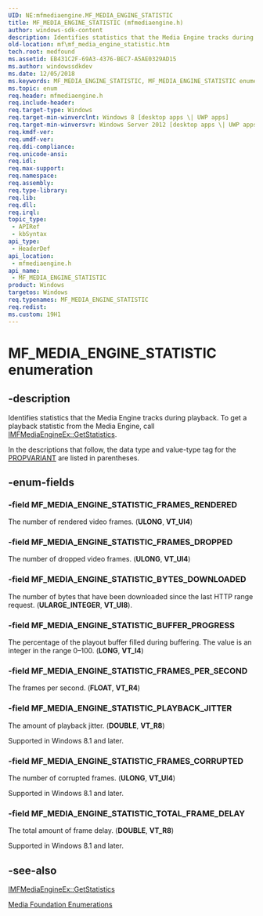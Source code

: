 ```yaml
---
UID: NE:mfmediaengine.MF_MEDIA_ENGINE_STATISTIC
title: MF_MEDIA_ENGINE_STATISTIC (mfmediaengine.h)
author: windows-sdk-content
description: Identifies statistics that the Media Engine tracks during playback.
old-location: mf\mf_media_engine_statistic.htm
tech.root: medfound
ms.assetid: EB431C2F-69A3-4376-BEC7-A5AE0329AD15
ms.author: windowssdkdev
ms.date: 12/05/2018
ms.keywords: MF_MEDIA_ENGINE_STATISTIC, MF_MEDIA_ENGINE_STATISTIC enumeration [Media Foundation], MF_MEDIA_ENGINE_STATISTIC_BUFFER_PROGRESS, MF_MEDIA_ENGINE_STATISTIC_BYTES_DOWNLOADED, MF_MEDIA_ENGINE_STATISTIC_FRAMES_CORRUPTED, MF_MEDIA_ENGINE_STATISTIC_FRAMES_DROPPED, MF_MEDIA_ENGINE_STATISTIC_FRAMES_PER_SECOND, MF_MEDIA_ENGINE_STATISTIC_FRAMES_RENDERED, MF_MEDIA_ENGINE_STATISTIC_PLAYBACK_JITTER, MF_MEDIA_ENGINE_STATISTIC_TOTAL_FRAME_DELAY, mf.mf_media_engine_statistic, mfmediaengine/ MF_MEDIA_ENGINE_STATISTIC_FRAMES_CORRUPTED, mfmediaengine/ MF_MEDIA_ENGINE_STATISTIC_PLAYBACK_JITTER, mfmediaengine/ MF_MEDIA_ENGINE_STATISTIC_TOTAL_FRAME_DELAY, mfmediaengine/MF_MEDIA_ENGINE_STATISTIC, mfmediaengine/MF_MEDIA_ENGINE_STATISTIC_BUFFER_PROGRESS, mfmediaengine/MF_MEDIA_ENGINE_STATISTIC_BYTES_DOWNLOADED, mfmediaengine/MF_MEDIA_ENGINE_STATISTIC_FRAMES_DROPPED, mfmediaengine/MF_MEDIA_ENGINE_STATISTIC_FRAMES_PER_SECOND, mfmediaengine/MF_MEDIA_ENGINE_STATISTIC_FRAMES_RENDERED
ms.topic: enum
req.header: mfmediaengine.h
req.include-header: 
req.target-type: Windows
req.target-min-winverclnt: Windows 8 [desktop apps \| UWP apps]
req.target-min-winversvr: Windows Server 2012 [desktop apps \| UWP apps]
req.kmdf-ver: 
req.umdf-ver: 
req.ddi-compliance: 
req.unicode-ansi: 
req.idl: 
req.max-support: 
req.namespace: 
req.assembly: 
req.type-library: 
req.lib: 
req.dll: 
req.irql: 
topic_type:
 - APIRef
 - kbSyntax
api_type:
 - HeaderDef
api_location:
 - mfmediaengine.h
api_name:
 - MF_MEDIA_ENGINE_STATISTIC
product: Windows
targetos: Windows
req.typenames: MF_MEDIA_ENGINE_STATISTIC
req.redist: 
ms.custom: 19H1
---
```


# MF_MEDIA_ENGINE_STATISTIC enumeration


## -description


Identifies statistics that the Media Engine tracks during playback. To get a playback statistic from the Media Engine, call <a href="https://msdn.microsoft.com/3C2FDE86-2EBD-4A5C-BD02-90613DBFDE65">IMFMediaEngineEx::GetStatistics</a>.

In the descriptions that follow, the data type and value-type tag for the <a href="https://msdn.microsoft.com/e86cc279-826d-4767-8d96-fc8280060ea1">PROPVARIANT</a> are listed in parentheses.


## -enum-fields




### -field MF_MEDIA_ENGINE_STATISTIC_FRAMES_RENDERED

The number of rendered video frames. (<b>ULONG</b>, <b>VT_UI4</b>)


### -field MF_MEDIA_ENGINE_STATISTIC_FRAMES_DROPPED

The number of dropped video frames. (<b>ULONG</b>, <b>VT_UI4</b>)


### -field MF_MEDIA_ENGINE_STATISTIC_BYTES_DOWNLOADED

The number of bytes that have been downloaded since the last HTTP range request. (<b>ULARGE_INTEGER</b>, <b>VT_UI8</b>).


### -field MF_MEDIA_ENGINE_STATISTIC_BUFFER_PROGRESS

The percentage of the playout buffer filled during buffering. The value is an integer in the range 0–100. (<b>LONG</b>, <b>VT_I4</b>)


### -field MF_MEDIA_ENGINE_STATISTIC_FRAMES_PER_SECOND

The frames per second. (<b>FLOAT</b>, <b>VT_R4</b>)


### -field MF_MEDIA_ENGINE_STATISTIC_PLAYBACK_JITTER

The amount of playback jitter. (<b>DOUBLE</b>, <b>VT_R8</b>)

Supported in Windows 8.1 and later.


### -field MF_MEDIA_ENGINE_STATISTIC_FRAMES_CORRUPTED

The number of corrupted frames. (<b>ULONG</b>, <b>VT_UI4</b>)

Supported in Windows 8.1 and later.


### -field MF_MEDIA_ENGINE_STATISTIC_TOTAL_FRAME_DELAY

The total amount of frame delay.  (<b>DOUBLE</b>, <b>VT_R8</b>)

Supported in Windows 8.1 and later.


## -see-also




<a href="https://msdn.microsoft.com/3C2FDE86-2EBD-4A5C-BD02-90613DBFDE65">IMFMediaEngineEx::GetStatistics</a>



<a href="https://msdn.microsoft.com/f26a730f-18c4-4247-acaf-af1dfad19086">Media Foundation Enumerations</a>
 

 


